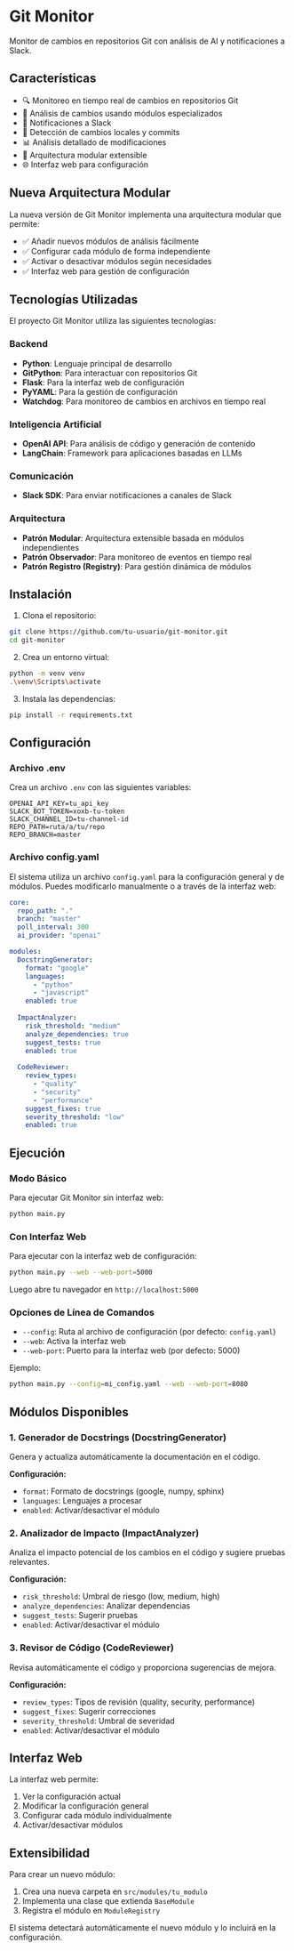 # Git Monitor

Monitor de cambios en repositorios Git con análisis de AI y notificaciones a Slack.

## Características

- 🔍 Monitoreo en tiempo real de cambios en repositorios Git
- 🤖 Análisis de cambios usando módulos especializados
- 💬 Notificaciones a Slack
- 📝 Detección de cambios locales y commits
- 📊 Análisis detallado de modificaciones
- 🧩 Arquitectura modular extensible
- 🌐 Interfaz web para configuración

## Nueva Arquitectura Modular

La nueva versión de Git Monitor implementa una arquitectura modular que permite:

- ✅ Añadir nuevos módulos de análisis fácilmente
- ✅ Configurar cada módulo de forma independiente
- ✅ Activar o desactivar módulos según necesidades
- ✅ Interfaz web para gestión de configuración

## Tecnologías Utilizadas

El proyecto Git Monitor utiliza las siguientes tecnologías:

### Backend
- **Python**: Lenguaje principal de desarrollo
- **GitPython**: Para interactuar con repositorios Git
- **Flask**: Para la interfaz web de configuración
- **PyYAML**: Para la gestión de configuración
- **Watchdog**: Para monitoreo de cambios en archivos en tiempo real

### Inteligencia Artificial
- **OpenAI API**: Para análisis de código y generación de contenido
- **LangChain**: Framework para aplicaciones basadas en LLMs

### Comunicación
- **Slack SDK**: Para enviar notificaciones a canales de Slack

### Arquitectura
- **Patrón Modular**: Arquitectura extensible basada en módulos independientes
- **Patrón Observador**: Para monitoreo de eventos en tiempo real
- **Patrón Registro (Registry)**: Para gestión dinámica de módulos

## Instalación

1. Clona el repositorio:
```bash
git clone https://github.com/tu-usuario/git-monitor.git
cd git-monitor
```

2. Crea un entorno virtual:
```bash
python -m venv venv
.\venv\Scripts\activate
```

3. Instala las dependencias:
```bash
pip install -r requirements.txt
```

## Configuración

### Archivo .env

Crea un archivo `.env` con las siguientes variables:
```env
OPENAI_API_KEY=tu_api_key
SLACK_BOT_TOKEN=xoxb-tu-token
SLACK_CHANNEL_ID=tu-channel-id
REPO_PATH=ruta/a/tu/repo
REPO_BRANCH=master
```

### Archivo config.yaml

El sistema utiliza un archivo `config.yaml` para la configuración general y de módulos. Puedes modificarlo manualmente o a través de la interfaz web:

```yaml
core:
  repo_path: "."
  branch: "master"
  poll_interval: 300
  ai_provider: "openai"

modules:
  DocstringGenerator:
    format: "google"
    languages:
      - "python"
      - "javascript"
    enabled: true
  
  ImpactAnalyzer:
    risk_threshold: "medium"
    analyze_dependencies: true
    suggest_tests: true
    enabled: true
  
  CodeReviewer:
    review_types:
      - "quality"
      - "security"
      - "performance"
    suggest_fixes: true
    severity_threshold: "low"
    enabled: true
```

## Ejecución

### Modo Básico

Para ejecutar Git Monitor sin interfaz web:

```bash
python main.py
```

### Con Interfaz Web

Para ejecutar con la interfaz web de configuración:

```bash
python main.py --web --web-port=5000
```

Luego abre tu navegador en `http://localhost:5000`

### Opciones de Línea de Comandos

- `--config`: Ruta al archivo de configuración (por defecto: `config.yaml`)
- `--web`: Activa la interfaz web
- `--web-port`: Puerto para la interfaz web (por defecto: 5000)

Ejemplo:
```bash
python main.py --config=mi_config.yaml --web --web-port=8080
```

## Módulos Disponibles

### 1. Generador de Docstrings (DocstringGenerator)

Genera y actualiza automáticamente la documentación en el código.

**Configuración:**
- `format`: Formato de docstrings (google, numpy, sphinx)
- `languages`: Lenguajes a procesar
- `enabled`: Activar/desactivar el módulo

### 2. Analizador de Impacto (ImpactAnalyzer)

Analiza el impacto potencial de los cambios en el código y sugiere pruebas relevantes.

**Configuración:**
- `risk_threshold`: Umbral de riesgo (low, medium, high)
- `analyze_dependencies`: Analizar dependencias
- `suggest_tests`: Sugerir pruebas
- `enabled`: Activar/desactivar el módulo

### 3. Revisor de Código (CodeReviewer)

Revisa automáticamente el código y proporciona sugerencias de mejora.

**Configuración:**
- `review_types`: Tipos de revisión (quality, security, performance)
- `suggest_fixes`: Sugerir correcciones
- `severity_threshold`: Umbral de severidad
- `enabled`: Activar/desactivar el módulo

## Interfaz Web

La interfaz web permite:

1. Ver la configuración actual
2. Modificar la configuración general
3. Configurar cada módulo individualmente
4. Activar/desactivar módulos

## Extensibilidad

Para crear un nuevo módulo:

1. Crea una nueva carpeta en `src/modules/tu_modulo`
2. Implementa una clase que extienda `BaseModule`
3. Registra el módulo en `ModuleRegistry`

El sistema detectará automáticamente el nuevo módulo y lo incluirá en la configuración.
